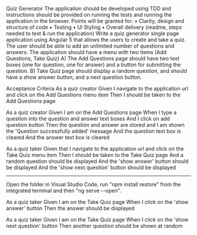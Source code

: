 Quiz Generator
The application should be developed using TDD and instructions should be provided on running the tests and running the application in the browser.
Points will be granted for:
•	Clarity, design and structure of code
•	Testing
•	UI Styling
•	Overall delivery (readme, steps needed to test & run the application)
Write a quiz generator single page application using Angular 5 that allows the users to create and take a quiz. The user should be able to add an unlimited number of questions and answers. The application should have a menu with two items (Add Questions, Take Quiz)
A) The Add Questions page should have two text boxes (one for question, one for answer) and a button for submitting the question.
B) Take Quiz page should display a random question, and should have a show answer button, and a next question button.

Acceptance Criteria
As a quiz creator
Given I navigate to the application url and click on the Add Questions menu item
Then I should be taken to the Add Questions page

As a quiz creator
Given I am on the Add Questions page
When I type a question into the question and answer text boxes
And I click on add question button
Then the question and answer are stored and I am shown the 'Question successfully added' message
And the question text box is cleared
And the answer text box is cleared

As a quiz taker
Given that I navigate to the application url and click on the Take Quiz menu item
Then I should be taken to the Take Quiz page
And a random question should be displayed
And the 'show answer' button should be displayed
And the 'show next question' button should be displayed

****************************************************************
Open the folder in Visual Studio Code, run "npm install restore" from the integrated terminal and then "ng serve --open".

As a quiz taker
Given I am on the Take Quiz page
When I click on the 'show answer' button
Then the answer should be displayed

As a quiz taker
Given I am on the Take Quiz page
When I click on the 'show next question' button
Then another question should be shown at random
